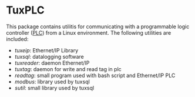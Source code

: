 TuxPLC
========

This package contains utilitis for communicating with a programmable logic controller
([PLC]()) from a Linux environment. The following utilities are included:

* *tuxeip*: Ethernet/IP Library
* *tuxsql*: datalogging software
* *tuxreader*: daemon Ethernet/IP
* *tuxtag*: daemon for write and read tag in plc
* *readtag*: small program used with bash script and Ethernet/IP PLC
* *modbus*: library used by tuxsql
* *sutil*: small library used by tuxsql

